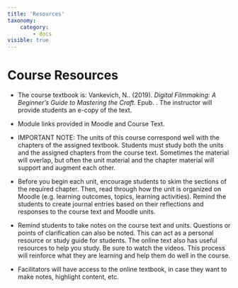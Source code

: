 ```yaml
---
title: 'Resources'
taxonomy:
    category:
        - docs
visible: true
---
```

# Course Resources

  - The course textbook is: Vankevich, N.. (2019). *Digital Filmmaking: A Beginner’s Guide to Mastering the Craft.* Epub. . The instructor will provide students an e-copy of the text.

  - Module links provided in Moodle and Course Text.

  - IMPORTANT NOTE: The units of this course correspond well with the chapters of the assigned textbook. Students must study both the units and the assigned chapters from the course text. Sometimes the material will overlap, but often the unit material and the chapter material will support and augment each other.

  - Before you begin each unit, encourage students to skim the sections of the required chapter. Then, read through how the unit is organized on Moodle (e.g. learning outcomes, topics, learning activities). Remind the students to create journal entries based on their reflections and responses to the course text and Moodle units.

  - Remind students to take notes on the course text and units. Questions or points of clarification can also be noted. This can act as a personal resource or study guide for students. The online text also has useful resources to help you study. Be sure to watch the videos. This process will reinforce what they are learning and help them do well in the course.

  - Facilitators will have access to the online textbook, in case they want to make notes, highlight content, etc.

